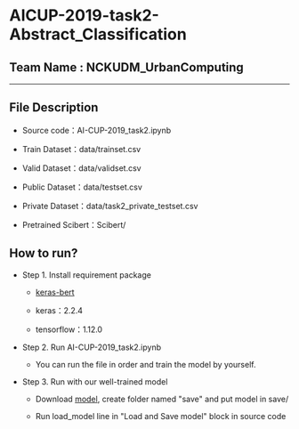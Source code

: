 # AICUP-2019-task2-Abstract_Classification  
## Team Name : NCKUDM_UrbanComputing  
***
## File Description
+ Source code：AI-CUP-2019_task2.ipynb  
   
+ Train Dataset：data/trainset.csv  
    
+ Valid Dataset：data/validset.csv  
   
+ Public Dataset：data/testset.csv  
   
+ Private Dataset：data/task2_private_testset.csv  
   
+ Pretrained Scibert：Scibert/  
## How to run?
+ Step 1. Install requirement package  
   
  + [keras-bert](https://github.com/CyberZHG/keras-bert)  
    
  + keras：2.2.4  
    
  + tensorflow：1.12.0  
    
+ Step 2. Run AI-CUP-2019_task2.ipynb  
   
  + You can run the file in order and train the model by yourself.  
    
+ Step 3. Run with our well-trained model
    
  + Download [model](https://drive.google.com/open?id=1_IoF1hW-55WtoukyAsfNefeY5tHI4szW), create folder named "save" and put model in save/  
  
  + Run load_model line in "Load and Save model" block in source code
